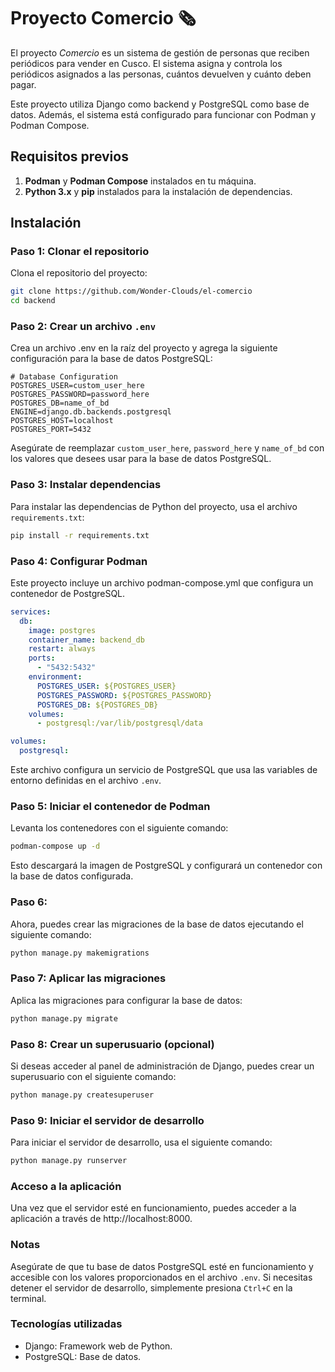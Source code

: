 # Proyecto Comercio 🗞️

El proyecto _Comercio_ es un sistema de gestión de personas que reciben periódicos para vender en Cusco. El sistema asigna y controla los periódicos asignados a las personas, cuántos devuelven y cuánto deben pagar.

Este proyecto utiliza Django como backend y PostgreSQL como base de datos. Además, el sistema está configurado para funcionar con Podman y Podman Compose.

## Requisitos previos

1. **Podman** y **Podman Compose** instalados en tu máquina.
2. **Python 3.x** y **pip** instalados para la instalación de dependencias.

## Instalación

### Paso 1: Clonar el repositorio

Clona el repositorio del proyecto:

```bash
git clone https://github.com/Wonder-Clouds/el-comercio
cd backend
```

### Paso 2: Crear un archivo `.env`

Crea un archivo .env en la raíz del proyecto y agrega la siguiente configuración para la base de datos PostgreSQL:

```env
# Database Configuration
POSTGRES_USER=custom_user_here
POSTGRES_PASSWORD=password_here
POSTGRES_DB=name_of_bd
ENGINE=django.db.backends.postgresql
POSTGRES_HOST=localhost
POSTGRES_PORT=5432
```

Asegúrate de reemplazar `custom_user_here`, `password_here` y `name_of_bd` con los valores que desees usar para la base de datos PostgreSQL.

### Paso 3: Instalar dependencias

Para instalar las dependencias de Python del proyecto, usa el archivo `requirements.txt`:

```bash
pip install -r requirements.txt
```

### Paso 4: Configurar Podman

Este proyecto incluye un archivo podman-compose.yml que configura un contenedor de PostgreSQL.

```yml
services:
  db:
    image: postgres
    container_name: backend_db
    restart: always
    ports:
      - "5432:5432"
    environment:
      POSTGRES_USER: ${POSTGRES_USER}
      POSTGRES_PASSWORD: ${POSTGRES_PASSWORD}
      POSTGRES_DB: ${POSTGRES_DB}
    volumes:
      - postgresql:/var/lib/postgresql/data

volumes:
  postgresql:
```

Este archivo configura un servicio de PostgreSQL que usa las variables de entorno definidas en el archivo `.env`.

### Paso 5: Iniciar el contenedor de Podman

Levanta los contenedores con el siguiente comando:

```bash
podman-compose up -d
```

Esto descargará la imagen de PostgreSQL y configurará un contenedor con la base de datos configurada.

### Paso 6: 

Ahora, puedes crear las migraciones de la base de datos ejecutando el siguiente comando:

```bash
python manage.py makemigrations
```

### Paso 7: Aplicar las migraciones
Aplica las migraciones para configurar la base de datos:

```bash 
python manage.py migrate
```

### Paso 8: Crear un superusuario (opcional)
Si deseas acceder al panel de administración de Django, puedes crear un superusuario con el siguiente comando:

```bash 
python manage.py createsuperuser
```

### Paso 9: Iniciar el servidor de desarrollo
Para iniciar el servidor de desarrollo, usa el siguiente comando:

```bash
python manage.py runserver
```

### Acceso a la aplicación
Una vez que el servidor esté en funcionamiento, puedes acceder a la aplicación a través de http://localhost:8000.

### Notas
Asegúrate de que tu base de datos PostgreSQL esté en funcionamiento y accesible con los valores proporcionados en el archivo `.env`.
Si necesitas detener el servidor de desarrollo, simplemente presiona `Ctrl+C` en la terminal.
### Tecnologías utilizadas
- Django: Framework web de Python.
- PostgreSQL: Base de datos.
